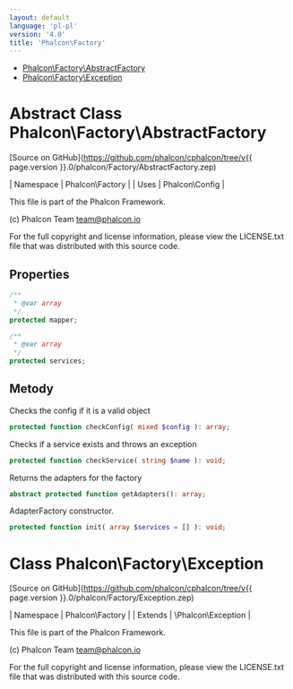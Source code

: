 ```yaml
---
layout: default
language: 'pl-pl'
version: '4.0'
title: 'Phalcon\Factory'
---
```


* [Phalcon\Factory\AbstractFactory](#factory-abstractfactory)
* [Phalcon\Factory\Exception](#factory-exception)

<h1 id="factory-abstractfactory">Abstract Class Phalcon\Factory\AbstractFactory</h1>

[Source on GitHub](https://github.com/phalcon/cphalcon/tree/v{{ page.version }}.0/phalcon/Factory/AbstractFactory.zep)

| Namespace | Phalcon\Factory | | Uses | Phalcon\Config |

This file is part of the Phalcon Framework.

(c) Phalcon Team [&#116;&#x65;&#97;&#109;&#x40;&#112;&#104;&#x61;&#108;c&#x6f;&#110;&#x2e;&#x69;&#111;](&#x6d;&#97;&#x69;&#x6c;&#116;&#x6f;&#58;&#116;&#x65;&#97;&#109;&#x40;&#112;&#104;&#x61;&#108;c&#x6f;&#110;&#x2e;&#x69;&#111;)

For the full copyright and license information, please view the LICENSE.txt file that was distributed with this source code.

## Properties

```php
/**
 * @var array
 */
protected mapper;

/**
 * @var array
 */
protected services;

```

## Metody

Checks the config if it is a valid object

```php
protected function checkConfig( mixed $config ): array;
```

Checks if a service exists and throws an exception

```php
protected function checkService( string $name ): void;
```

Returns the adapters for the factory

```php
abstract protected function getAdapters(): array;
```

AdapterFactory constructor.

```php
protected function init( array $services = [] ): void;
```

<h1 id="factory-exception">Class Phalcon\Factory\Exception</h1>

[Source on GitHub](https://github.com/phalcon/cphalcon/tree/v{{ page.version }}.0/phalcon/Factory/Exception.zep)

| Namespace | Phalcon\Factory | | Extends | \Phalcon\Exception |

This file is part of the Phalcon Framework.

(c) Phalcon Team [&#116;&#x65;&#97;&#109;&#x40;&#112;&#104;&#x61;&#108;c&#x6f;&#110;&#x2e;&#x69;&#111;](&#x6d;&#97;&#x69;&#x6c;&#116;&#x6f;&#58;&#116;&#x65;&#97;&#109;&#x40;&#112;&#104;&#x61;&#108;c&#x6f;&#110;&#x2e;&#x69;&#111;)

For the full copyright and license information, please view the LICENSE.txt file that was distributed with this source code.